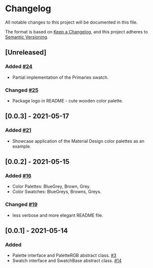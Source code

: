 # Changelog

All notable changes to this project will be documented in this file.

The format is based on [Keep a Changelog](https://keepachangelog.com/en/1.0.0/),
and this project adheres to [Semantic Versioning](https://semver.org/spec/v2.0.0.html).

## [Unreleased]
### Added [#24](https://github.com/dartoos-dev/eo_color/issues/24)
- Partial implementation of the Primaries swatch.

### Changed [#25](https://github.com/dartoos-dev/eo_color/issues/25)
- Package logo in README - cute wooden color palette.

## [0.0.3] - 2021-05-17
### Added [#21](https://github.com/dartoos-dev/eo_color/issues/21)
- Showcase application of the Material Design color palettes as an example.

## [0.0.2] - 2021-05-15
### Added [#16](https://github.com/dartoos-dev/eo_color/issues/16)
- Color Palettes: BlueGrey, Brown, Grey.
- Color Swatches: BlueGreys, Browns, Greys.

### Changed [#19](https://github.com/dartoos-dev/eo_color/issues/19)
- less verbose and more elegant README file.

## [0.0.1] - 2021-05-14
### Added
- Palette interface and PaletteRGB abstract class. [#3](https://github.com/dartoos-dev/eo_color/issues/3)
- Swatch interface and SwatchBase abstract class. [#14](https://github.com/dartoos-dev/eo_color/issues/14)

